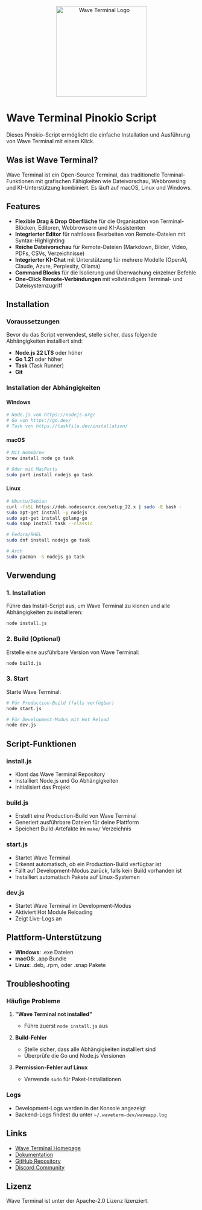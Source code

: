 <p align="center">
  <a href="https://www.waveterm.dev">
	<picture>
		<source media="(prefers-color-scheme: dark)" srcset="./assets/wave-dark.png">
		<source media="(prefers-color-scheme: light)" srcset="./assets/wave-light.png">
		<img alt="Wave Terminal Logo" src="./assets/wave-light.png" width="240">
	</picture>
  </a>
  <br/>
</p>

# Wave Terminal Pinokio Script

Dieses Pinokio-Script ermöglicht die einfache Installation und Ausführung von Wave Terminal mit einem Klick.

## Was ist Wave Terminal?

Wave Terminal ist ein Open-Source Terminal, das traditionelle Terminal-Funktionen mit grafischen Fähigkeiten wie Dateivorschau, Webbrowsing und KI-Unterstützung kombiniert. Es läuft auf macOS, Linux und Windows.

## Features

- **Flexible Drag & Drop Oberfläche** für die Organisation von Terminal-Blöcken, Editoren, Webbrowsern und KI-Assistenten
- **Integrierter Editor** für nahtloses Bearbeiten von Remote-Dateien mit Syntax-Highlighting
- **Reiche Dateivorschau** für Remote-Dateien (Markdown, Bilder, Video, PDFs, CSVs, Verzeichnisse)
- **Integrierter KI-Chat** mit Unterstützung für mehrere Modelle (OpenAI, Claude, Azure, Perplexity, Ollama)
- **Command Blocks** für die Isolierung und Überwachung einzelner Befehle
- **One-Click Remote-Verbindungen** mit vollständigem Terminal- und Dateisystemzugriff

## Installation

### Voraussetzungen

Bevor du das Script verwendest, stelle sicher, dass folgende Abhängigkeiten installiert sind:

- **Node.js 22 LTS** oder höher
- **Go 1.21** oder höher
- **Task** (Task Runner)
- **Git**

### Installation der Abhängigkeiten

#### Windows

```powershell
# Node.js von https://nodejs.org/
# Go von https://go.dev/
# Task von https://taskfile.dev/installation/
```

#### macOS

```bash
# Mit Homebrew
brew install node go task

# Oder mit MacPorts
sudo port install nodejs go task
```

#### Linux

```bash
# Ubuntu/Debian
curl -fsSL https://deb.nodesource.com/setup_22.x | sudo -E bash -
sudo apt-get install -y nodejs
sudo apt-get install golang-go
sudo snap install task --classic

# Fedora/RHEL
sudo dnf install nodejs go task

# Arch
sudo pacman -S nodejs go task
```

## Verwendung

### 1. Installation

Führe das Install-Script aus, um Wave Terminal zu klonen und alle Abhängigkeiten zu installieren:

```bash
node install.js
```

### 2. Build (Optional)

Erstelle eine ausführbare Version von Wave Terminal:

```bash
node build.js
```

### 3. Start

Starte Wave Terminal:

```bash
# Für Production-Build (falls verfügbar)
node start.js

# Für Development-Modus mit Hot Reload
node dev.js
```

## Script-Funktionen

### install.js

- Klont das Wave Terminal Repository
- Installiert Node.js und Go Abhängigkeiten
- Initialisiert das Projekt

### build.js

- Erstellt eine Production-Build von Wave Terminal
- Generiert ausführbare Dateien für deine Plattform
- Speichert Build-Artefakte im `make/` Verzeichnis

### start.js

- Startet Wave Terminal
- Erkennt automatisch, ob ein Production-Build verfügbar ist
- Fällt auf Development-Modus zurück, falls kein Build vorhanden ist
- Installiert automatisch Pakete auf Linux-Systemen

### dev.js

- Startet Wave Terminal im Development-Modus
- Aktiviert Hot Module Reloading
- Zeigt Live-Logs an

## Plattform-Unterstützung

- **Windows**: .exe Dateien
- **macOS**: .app Bundle
- **Linux**: .deb, .rpm, oder .snap Pakete

## Troubleshooting

### Häufige Probleme

1. **"Wave Terminal not installed"**

   - Führe zuerst `node install.js` aus

2. **Build-Fehler**

   - Stelle sicher, dass alle Abhängigkeiten installiert sind
   - Überprüfe die Go und Node.js Versionen

3. **Permission-Fehler auf Linux**
   - Verwende `sudo` für Paket-Installationen

### Logs

- Development-Logs werden in der Konsole angezeigt
- Backend-Logs findest du unter `~/.waveterm-dev/waveapp.log`

## Links

- [Wave Terminal Homepage](https://waveterm.dev)
- [Dokumentation](https://docs.waveterm.dev)
- [GitHub Repository](https://github.com/Icarus-B4/waveterm)
- [Discord Community](https://discord.gg/XfvZ334gwU)

## Lizenz

Wave Terminal ist unter der Apache-2.0 Lizenz lizenziert.
